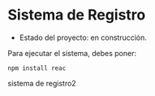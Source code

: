 <h1> Sistema de Registro</h1>

- Estado del proyecto: en construcción.

Para ejecutar el sistema, debes poner:

```npm install reac```

sistema de registro2
